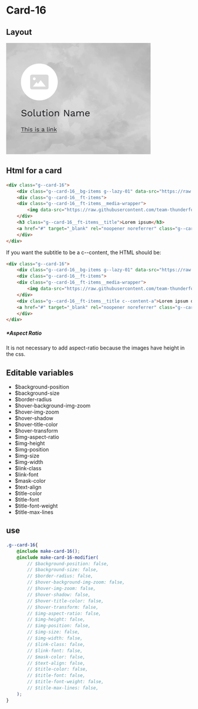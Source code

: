 # Card-16

## Layout

![alt text][card-16]

[card-16]: /src/img/global-components/card/card-16.png

## Html for a card

```html
<div class="g--card-16">
    <div class="g--card-16__bg-items g--lazy-01" data-src="https://raw.githubusercontent.com/team-thunderfoot/ui/main/src/img/global-components/card/card-bg-placeholder.jpg"></div>
    <div class="g--card-16__ft-items">
    <div class="g--card-16__ft-items__media-wrapper">
        <img data-src="https://raw.githubusercontent.com/team-thunderfoot/ui/main/src/img/global-components/card/card-img-placeholder.png" src="/src/img/global-components/placeholder.jpg" alt="alt text" class="g--card-16__ft-items__media-wrapper__media g--lazy-01">
    </div>
    <h3 class="g--card-16__ft-items__title">Lorem ipsum</h3>
    <a href="#" target="_blank" rel="noopener noreferrer" class="g--card-16__ft-items__link">This is a link</a>
    </div>
</div>
```

If you want the subtitle to be a c--content, the HTML should be:
```html
<div class="g--card-16">
    <div class="g--card-16__bg-items g--lazy-01" data-src="https://raw.githubusercontent.com/team-thunderfoot/ui/main/src/img/global-components/card/card-bg-placeholder.jpg"></div>
    <div class="g--card-16__ft-items">
    <div class="g--card-16__ft-items__media-wrapper">
        <img data-src="https://raw.githubusercontent.com/team-thunderfoot/ui/main/src/img/global-components/card/card-img-placeholder.png" src="/src/img/global-components/placeholder.jpg" alt="alt text" class="g--card-16__ft-items__media-wrapper__media g--lazy-01">
    </div>
    <div class="g--card-16__ft-items__title c--content-a">Lorem ipsum dolor sit amet.</div>
    <a href="#" target="_blank" rel="noopener noreferrer" class="g--card-16__ft-items__link">This is a link</a>
    </div>
</div>
```

##### \*Aspect Ratio

It is not necessary to add aspect-ratio because the images have height in the css.

## Editable variables

- $background-position
- $background-size
- $border-radius
- $hover-background-img-zoom
- $hover-img-zoom
- $hover-shadow
- $hover-title-color
- $hover-transform
- $img-aspect-ratio
- $img-height
- $img-position
- $img-size
- $img-width
- $link-class
- $link-font
- $mask-color
- $text-align
- $title-color
- $title-font
- $title-font-weight
- $title-max-lines

## use

```scss
.g--card-16{
    @include make-card-16();
    @include make-card-16-modifier(
        // $background-position: false,
        // $background-size: false,
        // $border-radius: false,
        // $hover-background-img-zoom: false,
        // $hover-img-zoom: false,
        // $hover-shadow: false,
        // $hover-title-color: false,
        // $hover-transform: false,
        // $img-aspect-ratio: false,
        // $img-height: false,
        // $img-position: false,
        // $img-size: false,
        // $img-width: false,
        // $link-class: false,
        // $link-font: false,
        // $mask-color: false,
        // $text-align: false,
        // $title-color: false,
        // $title-font: false,
        // $title-font-weight: false,
        // $title-max-lines: false,
    );
}
```
